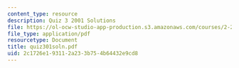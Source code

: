```yaml
---
content_type: resource
description: Quiz 3 2001 Solutions
file: https://ol-ocw-studio-app-production.s3.amazonaws.com/courses/2-24-ocean-wave-interaction-with-ships-and-offshore-energy-systems-13-022-spring-2002/2c1726e193112a233b754b64432e9cd8_quiz301soln.pdf
file_type: application/pdf
resourcetype: Document
title: quiz301soln.pdf
uid: 2c1726e1-9311-2a23-3b75-4b64432e9cd8
---
```

